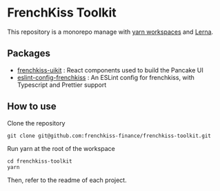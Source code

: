 # FrenchKiss Toolkit

This repository is a monorepo manage with [yarn workspaces](https://classic.yarnpkg.com/en/docs/workspaces/) and [Lerna](https://lerna.js.org/). 

## Packages

- [frenchkiss-uikit](https://github.com/frenchkiss-finance/frenchkiss-toolkit/tree/master/packages/frenchkiss-uikit) : React components used to build the Pancake UI
- [eslint-config-frenchkiss](https://github.com/frenchkiss-finance/tree/master/packages/eslint-config-frenchkiss) : An ESLint config for frenchkiss, with Typescript and Prettier support

## How to use

Clone the repository 

```
git clone git@github.com:frenchkiss-finance/frenchkiss-toolkit.git
```

Run yarn at the root of the workspace

```
cd frenchkiss-toolkit
yarn
```

Then, refer to the readme of each project.